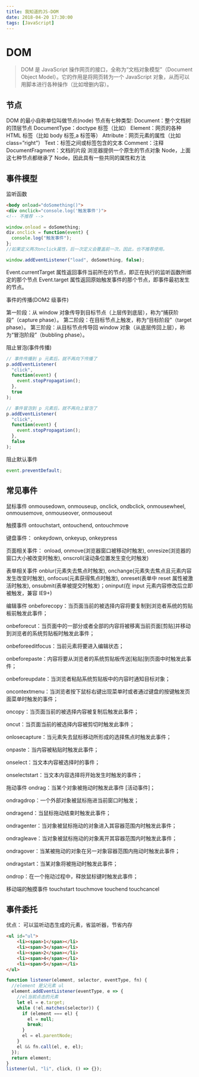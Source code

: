 ```yaml
---
title: 我知道的JS-DOM
date: 2018-04-20 17:30:00
tags: [JavaScript]
---
```


# DOM

> DOM 是 JavaScript 操作网页的接口，全称为“文档对象模型”（Document Object Model）。它的作用是将网页转为一个 JavaScript 对象，从而可以用脚本进行各种操作（比如增删内容）。

## 节点

DOM 的最小自称单位叫做节点(node)
节点有七种类型:
Document：整个文档树的顶层节点
DocumentType：doctype 标签（比如<!DOCTYPE html>）
Element：网页的各种 HTML 标签（比如 body 标签,a 标签等）
Attribute：网页元素的属性（比如 class=”right”）
Text：标签之间或标签包含的文本
Comment：注释
DocumentFragment：文档的片段
浏览器提供一个原生的节点对象 Node，上面这七种节点都继承了 Node，因此具有一些共同的属性和方法

<!--more-->

## 事件模型

监听函数

```html
<body onload="doSomething()">
<div onclick="console.log('触发事件')">
<!-- 不推荐 -->
```

```javascript
window.onload = doSomething;
div.onclick = function(event) {
  console.log("触发事件");
};
//如果定义两次onclick属性，后一次定义会覆盖前一次。因此，也不推荐使用。
```

```javascript
window.addEventListener("load", doSomething, false);
```

Event.currentTarget 属性返回事件当前所在的节点，即正在执行的监听函数所绑定的那个节点
Event.target 属性返回原始触发事件的那个节点，即事件最初发生的节点。

事件的传播(DOM2 级事件)

第一阶段：从 window 对象传导到目标节点（上层传到底层），称为“捕获阶段”（capture phase）。
第二阶段：在目标节点上触发，称为“目标阶段”（target phase）。
第三阶段：从目标节点传导回 window 对象（从底层传回上层），称为“冒泡阶段”（bubbling phase）。

阻止冒泡(事件传播)

```javascript
// 事件传播到 p 元素后，就不再向下传播了
p.addEventListener(
  "click",
  function(event) {
    event.stopPropagation();
  },
  true
);

// 事件冒泡到 p 元素后，就不再向上冒泡了
p.addEventListener(
  "click",
  function(event) {
    event.stopPropagation();
  },
  false
);
```

阻止默认事件

```javascript
event.preventDefault;
```

## 常见事件

鼠标事件
onmousedown, onmouseup, onclick, ondbclick, onmousewheel, onmousemove, onmouseover, onmouseout

触摸事件
ontouchstart, ontouchend, ontouchmove

键盘事件：
onkeydown, onkeyup, onkeypress

页面相关事件：
onload, onmove(浏览器窗口被移动时触发), onresize(浏览器的窗口大小被改变时触发), onscroll(滚动条位置发生变化时触发)

表单相关事件
onblur(元素失去焦点时触发), onchange(元素失去焦点且元素内容发生改变时触发), onfocus(元素获得焦点时触发), onreset(表单中 reset 属性被激活时触发), onsubmit(表单被提交时触发)；oninput(在 input 元素内容修改后立即被触发，兼容 IE9+)

编辑事件
onbeforecopy：当页面当前的被选择内容将要复制到浏览者系统的剪贴板前触发此事件；

onbeforecut：当页面中的一部分或者全部的内容将被移离当前页面[剪贴]并移动到浏览者的系统剪贴板时触发此事件；

onbeforeeditfocus：当前元素将要进入编辑状态；

onbeforepaste：内容将要从浏览者的系统剪贴板传送[粘贴]到页面中时触发此事件；

onbeforeupdate：当浏览者粘贴系统剪贴板中的内容时通知目标对象；

oncontextmenu：当浏览者按下鼠标右键出现菜单时或者通过键盘的按键触发页面菜单时触发的事件；

oncopy：当页面当前的被选择内容被复制后触发此事件；

oncut：当页面当前的被选择内容被剪切时触发此事件；

onlosecapture：当元素失去鼠标移动所形成的选择焦点时触发此事件；

onpaste：当内容被粘贴时触发此事件；

onselect：当文本内容被选择时的事件；

onselectstart：当文本内容选择将开始发生时触发的事件；

拖动事件
ondrag：当某个对象被拖动时触发此事件 [活动事件]；

ondragdrop：一个外部对象被鼠标拖进当前窗口时触发；

ondragend：当鼠标拖动结束时触发此事件；

ondragenter：当对象被鼠标拖动的对象进入其容器范围内时触发此事件；

ondragleave：当对象被鼠标拖动的对象离开其容器范围内时触发此事件；

ondragover：当某被拖动的对象在另一对象容器范围内拖动时触发此事件；

ondragstart：当某对象将被拖动时触发此事件；

ondrop：在一个拖动过程中，释放鼠标键时触发此事件；

移动端的触摸事件
touchstart touchmove touchend touchcancel

## 事件委托

优点：
可以监听动态生成的元素，省监听器，节省内存

```html
<ul id="ul">
    <li><span>1</span></li>
    <li><span>3</span></li>
    <li><span>2</span></li>
    <li><span>4</span></li>
    <li><span>5</span></li>
</ul>
```

```javascript
function listener(element, selector, eventType, fn) {
  //element 是父元素 ul
  element.addEventListener(eventType, e => {
    //el当前点击的元素
    let el = e.target;
    while (!el.matches(selector)) {
      if (element === el) {
        el = null;
        break;
      }
      el = el.parentNode;
    }
    el && fn.call(el, e, el);
  });
  return element;
}
listener(ul, "li", click, () => {});
```
